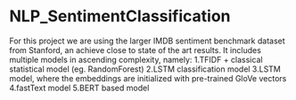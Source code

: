 # NLP_SentimentClassification

For this project we are using the larger IMDB sentiment benchmark dataset from Stanford, an achieve close to state of the art results. It includes multiple models in ascending complexity, namely: 
1.TFIDF + classical statistical model (eg. RandomForest) 
2.LSTM classification model 
3.LSTM model, where the embeddings are initialized with pre-trained GloVe vectors 
4.fastText model 
5.BERT based model
